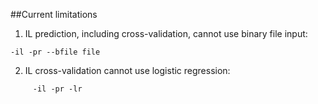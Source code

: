 ##Current limitations

1. IL prediction, including cross-validation, cannot use binary file input:

```
-il -pr --bfile file
```

2. IL cross-validation cannot use logistic regression:
```
     -il -pr -lr
```
